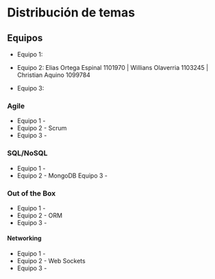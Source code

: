 # Distribución de temas

## Equipos

- Equipo 1:

- Equipo 2: Elias Ortega Espinal 1101970 | Willians Olaverria 1103245 | Christian Aquino 1099784

- Equipo 3:

### Agile
- Equipo 1 - 
- Equipo 2 - Scrum
- Equipo 3 - 

### SQL/NoSQL
- Equipo 1 - 
- Equipo 2 - MongoDB
  Equipo 3 - 

### Out of the Box
- Equipo 1 - 
- Equipo 2 - ORM
- Equipo 3 - 

#### Networking
- Equipo 1 -
- Equipo 2 - Web Sockets
- Equipo 3 -

